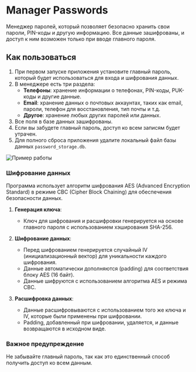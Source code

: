 # Manager Passwords

Менеджер паролей, который позволяет безопасно хранить свои пароли, PIN-коды и другую информацию. Все данные зашифрованы, и доступ к ним возможен только при вводе главного пароля.

## Как пользоваться

1. При первом запуске приложения установите главный пароль, который будет использоваться для входа и шифрования данных.
2. В менеджере есть три раздела:
   - **Телефоны**: хранение информации о телефонах, PIN-коды, PUK-коды и другие данные.
   - **Email**: хранение данных о почтовых аккаунтах, таких как email, пароли, телефон для восстановления, тип почты и т.д.
   - **Другое**: хранение любых других паролей или данных.
3. Все поля в базе данных зашифрованы.
4. Если вы забудете главный пароль, доступ ко всем записям будет утрачен.
5. Для полного сброса приложения удалите локальный файл базы данных `password_storage.db`.

![Пример работы](img/Screenshot.jpg)

### Шифрование данных

Программа использует алгоритм шифрования AES (Advanced Encryption Standard) в режиме CBC (Cipher Block Chaining) для обеспечения безопасности данных.

1. **Генерация ключа**:
   - Ключ для шифрования и расшифровки генерируется на основе главного пароля с использованием хэширования SHA-256.

2. **Шифрование данных**:
   - Перед шифрованием генерируется случайный IV (инициализационный вектор) для уникальности каждого шифрования.
   - Данные автоматически дополняются (padding) для соответствия блоку AES (16 байт).
   - Данные шифруются с использованием алгоритма AES и режима CBC.

3. **Расшифровка данных**:
   - Данные расшифровываются с использованием того же ключа и IV, которые были применены при шифровании.
   - Padding, добавленный при шифровании, удаляется, и данные возвращаются в исходном виде.

### Важное предупреждение

Не забывайте главный пароль, так как это единственный способ получить доступ ко всем данным.